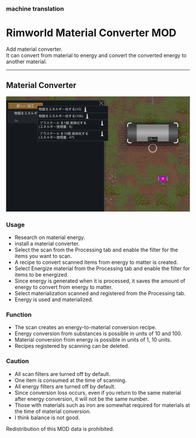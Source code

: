 ﻿### machine translation

# Rimworld Material Converter MOD
Add material converter.  
It can convert from material to energy and convert the converted energy to another material.

---
## Material Converter

![material converter](/NR_MaterialEnergy/About/image01.png)

### Usage
- Research on material energy.
- install a material converter.
- Select the scan from the Processing tab and enable the filter for the items you want to scan.
- A recipe to convert scanned items from energy to matter is created.
- Select Energize material from the Processing tab and enable the filter for items to be energized.
- Since energy is generated when it is processed, it saves the amount of energy to convert from energy to matter.
- Select materialization scanned and registered from the Processing tab.
- Energy is used and materialized.

### Function
- The scan creates an energy-to-material conversion recipe.
- Energy conversion from substances is possible in units of 10 and 100.
- Material conversion from energy is possible in units of 1, 10 units.
- Recipes registered by scanning can be deleted.

### Caution
- All scan filters are turned off by default.
- One item is consumed at the time of scanning.
- All energy filters are turned off by default.
- Since conversion loss occurs, even if you return to the same material after energy conversion, it will not be the same number.
- Those with materials such as iron are somewhat required for materials at the time of material conversion.
- I think balance is not good.
  
Redistribution of this MOD data is prohibited.